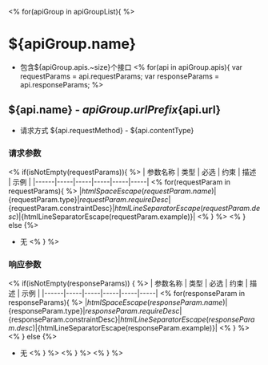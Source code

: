 
<%
for(apiGroup in apiGroupList){
%>
# ${apiGroup.name}
* 包含${apiGroup.apis.~size}个接口
<%
for(api in apiGroup.apis){
var requestParams = api.requestParams;
var responseParams = api.responseParams;
%>

## ${api.name} - ${apiGroup.urlPrefix}${api.url}
* 请求方式 ${api.requestMethod} - ${api.contentType}

### **请求参数**
<%
if(isNotEmpty(requestParams)){
%>
| 参数名称 | 类型  | 必选  | 约束  | 描述  | 示例  |
|------|-----|-----|-----|-----|-----|
<%
for(requestParam in requestParams){
%>
|${htmlSpaceEscape(requestParam.name)}|${requestParam.type}|${requestParam.requireDesc}|${requestParam.constraintDesc}|${htmlLineSeparatorEscape(requestParam.desc)}|${htmlLineSeparatorEscape(requestParam.example)}|
<% } %>
<% } else {%>
* 无
<% } %>

### **响应参数**
<%
if(isNotEmpty(responseParams)) {
%>
| 参数名称 | 类型  | 必选  | 约束  | 描述  | 示例  |
|------|-----|-----|-----|-----|-----|
<%
for(responseParam in responseParams){
%>
|${htmlSpaceEscape(responseParam.name)}|${responseParam.type}|${responseParam.requireDesc}|${responseParam.constraintDesc}|${htmlLineSeparatorEscape(responseParam.desc)}|${htmlLineSeparatorEscape(responseParam.example)}|
<% } %>
<% } else {%>
* 无
<% } %>
<% } %>
<% } %>
